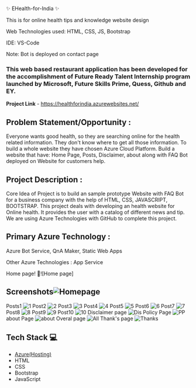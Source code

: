 ✨ EHealth-for-India ✨

This is for online health tips and knowledge website design 

Web Technologies used: HTML, CSS, JS, Bootstrap

IDE: VS-Code

Note: Bot is deployed on contact page

### This web based restaurant application has been developed for the accomplishment of Future Ready Talent Internship program launched by Microsoft, Future Skills Prime, Quess, Github and EY.


**Project Link** - https://healthforindia.azurewebsites.net/

## Problem Statement/Opportunity :
Everyone wants good health, so they are searching online for the health related information. They don't know where to get all those information. To build a whole website they have chosen Azure Cloud Platform. Build a website that have: Home Page, Posts, Disclaimer, about along with FAQ Bot deployed on Website for customers help.

## Project Description :
Core Idea of Project is to build an sample prototype Website with FAQ Bot for a business company with the help of HTML, CSS, JAVASCRIPT, BOOTSTRAP. This project deals with developing an health website for Online health. It provides the user with a catalog of different news and tip. We are using Azure Technologies with GitHub to complete this project.
## Primary Azure Technology :
Azure Bot Service, QnA Maker, Static Web Apps

Other Azure Technologies : App Service



Home page!
📸![Home page]
## Screenshots![Homepage](https://user-images.githubusercontent.com/111211348/197329866-7225d5bc-bd61-4472-9d66-a1f6373608ba.png)
Posts1
![1](https://user-images.githubusercontent.com/111211348/197330022-f99bd8d9-f82b-4368-a22e-e4e6c920267c.png)
Post2
![2](https://user-images.githubusercontent.com/111211348/197330092-2fddd2c7-b1dc-40e1-9f14-539c8a22698d.png)
Post3
![3](https://user-images.githubusercontent.com/111211348/197330138-e7bd750c-0193-4963-a666-6bced47d014c.png)
Post4
![4](https://user-images.githubusercontent.com/111211348/197330179-52a2622b-6a1d-4698-ae58-7237db8760a3.png)
Post5
![5](https://user-images.githubusercontent.com/111211348/197332779-64d668c4-69bc-49e1-bb62-5d2b33307486.png)
Post6
![6](https://user-images.githubusercontent.com/111211348/197332791-60167bec-408f-43c4-8983-936c5463d22a.png)
Post7
![7](https://user-images.githubusercontent.com/111211348/197332800-d2d0b765-534d-40c7-90b6-8624f44491bd.png)
Post8
![8](https://user-images.githubusercontent.com/111211348/197332813-929acdb1-dc52-4ef4-8841-3a442b5999b7.png)
Post9
![9](https://user-images.githubusercontent.com/111211348/197332822-3d2aef5f-f14c-4258-aee4-806f9daa6860.png)
Post10
![10](https://user-images.githubusercontent.com/111211348/197332842-f3837696-83a8-4ff3-a8d5-3d37762cd594.png)
Disclaimer page
![Dis](https://user-images.githubusercontent.com/111211348/197332872-7d96c296-46f7-4644-b59b-7c599ec01b2b.png)
Policy Page
![PP](https://user-images.githubusercontent.com/111211348/197332903-f41e34e1-b83f-4e31-9931-39996dd20fb6.png)
about Page
![about](https://user-images.githubusercontent.com/111211348/197332921-9c352f78-ff22-4041-8006-9f9fbf63b471.png)
Overal page
![All](https://user-images.githubusercontent.com/111211348/197332944-636442e2-25a0-4438-91d4-987b32977a4c.png)
Thank's page
![Thanks](https://user-images.githubusercontent.com/111211348/197332963-f31fc75f-2113-4951-a2a3-7e4d79c2d689.png)


## Tech Stack 💻

- [Azure(Hosting)](https://azure.microsoft.com/en-in/features/azure-portal/)
- HTML
- CSS
- Bootstrap
- JavaScript

